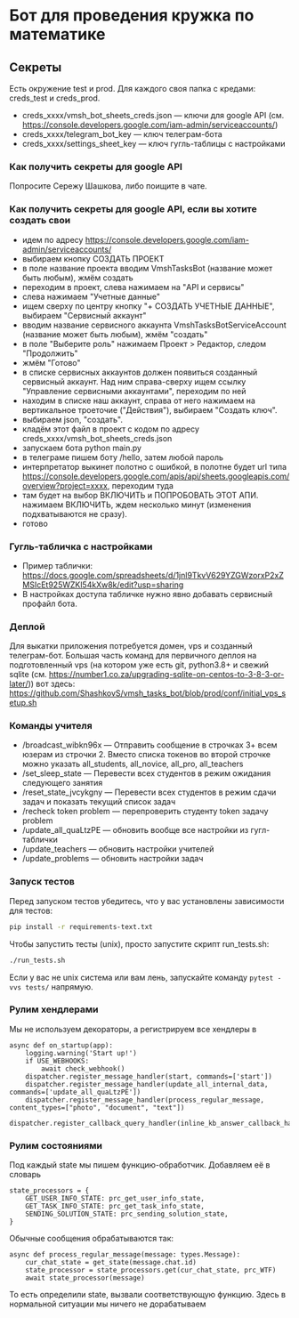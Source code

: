 # Бот для проведения кружка по математике

## Секреты
Есть окружение test и prod. Для каждого своя папка с кредами: creds_test и creds_prod.

- creds_xxxx/vmsh_bot_sheets_creds.json — ключи для google API (см. https://console.developers.google.com/iam-admin/serviceaccounts/)
- creds_xxxx/telegram_bot_key — ключ телеграм-бота
- creds_xxxx/settings_sheet_key — ключ гугль-таблицы с настройками

### Как получить секреты для google API
Попросите Сережу Шашкова, либо поищите в чате.

### Как получить секреты для google API, если вы хотите создать свои
- идем по адресу https://console.developers.google.com/iam-admin/serviceaccounts/
- выбираем кнопку СОЗДАТЬ ПРОЕКТ
- в поле название проекта вводим VmshTasksBot (название может быть любым), жмём создать
- переходим в проект, слева нажимаем на "API и сервисы"
- слева нажимаем "Учетные данные"
- ищем сверху по центру кнопку "+ СОЗДАТЬ УЧЕТНЫЕ ДАННЫЕ", выбираем "Сервисный аккаунт"
- вводим название сервисного аккаунта VmshTasksBotServiceAccount (название может быть любым), жмём "создать"
- в поле "Выберите роль" нажимаем Проект > Редактор, следом "Продолжить"
- жмём "Готово"
- в списке сервисных аккаунтов должен появиться созданный сервисный аккаунт. Над ним справа-сверху ищем ссылку "Управление сервисными аккаунтами", переходим по ней
- находим в списке наш аккаунт, справа от него нажимаем на вертикальное троеточие ("Действия"), выбираем "Создать ключ".
- выбираем json, "создать".
- кладём этот файл в проект с кодом по адресу creds_xxxx/vmsh_bot_sheets_creds.json
- запускаем бота python main.py
- в телеграме пишем боту /hello, затем любой пароль
- интерпретатор выкинет полотно с ошибкой, в полотне будет url типа https://console.developers.google.com/apis/api/sheets.googleapis.com/overview?project=xxxx, переходим туда
- там будет на выбор ВКЛЮЧИТЬ и ПОПРОБОВАТЬ ЭТОТ АПИ. нажимаем ВКЛЮЧИТЬ, ждем несколько минут (изменения подхватываются не сразу).
- готово


### Гугль-табличка с настройками
- Пример таблички: https://docs.google.com/spreadsheets/d/1jnl9TkvV629YZGWzorxP2xZMSIcEt925WZKl54kXw8k/edit?usp=sharing
- В настройках доступа табличке нужно явно добавать сервисный профайл бота.


### Деплой
Для выкатки приложения потребуется домен, vps и созданный телеграм-бот. Большая часть команд для первичного деплоя на подготовленный vps (на котором уже есть git, python3.8+ и свежий sqlite (см. https://number1.co.za/upgrading-sqlite-on-centos-to-3-8-3-or-later/)) вот здесь: https://github.com/ShashkovS/vmsh_tasks_bot/blob/prod/conf/initial_vps_setup.sh


### Команды учителя
- /broadcast_wibkn96x — Отправить сообщение в строчках 3+ всем юзерам из строчки 2. Вместо списка токенов во второй строчке можно указать all_students, all_novice, all_pro, all_teachers
- /set_sleep_state — Перевести всех студентов в режим ожидания следующего занятия
- /reset_state_jvcykgny — Перевести всех студентов в режим сдачи задач и показать текущий список задач
- /recheck token problem — перепроверить студенту token задачу problem
- /update_all_quaLtzPE — обновить вообще все настройки из гугл-таблички
- /update_teachers — обновить настройки учителей
- /update_problems — обновить настройки задач


### Запуск тестов
Перед запуском тестов убедитесь, что у вас установлены зависимости для тестов:
```bash
pip install -r requirements-text.txt
```
Чтобы запустить тесты (unix), просто запустите скрипт run_tests.sh:
```bash
./run_tests.sh
```
Если у вас не unix система или вам лень, запускайте команду `pytest -vvs tests/` напрямую.

### Рулим хендлерами

Мы не используем декораторы, а регистрируем все хендлеры в 

    async def on_startup(app):
        logging.warning('Start up!')
        if USE_WEBHOOKS:
            await check_webhook()
        dispatcher.register_message_handler(start, commands=['start'])
        dispatcher.register_message_handler(update_all_internal_data, commands=['update_all_quaLtzPE'])
        dispatcher.register_message_handler(process_regular_message, content_types=["photo", "document", "text"])
        dispatcher.register_callback_query_handler(inline_kb_answer_callback_handler)
        
### Рулим состояниями

Под каждый state мы пишем функцию-обработчик. Добавляем её в словарь

    state_processors = {
        GET_USER_INFO_STATE: prc_get_user_info_state,
        GET_TASK_INFO_STATE: prc_get_task_info_state,
        SENDING_SOLUTION_STATE: prc_sending_solution_state,
    }


Обычные сообщения обрабатываются так:

    async def process_regular_message(message: types.Message):
        cur_chat_state = get_state(message.chat.id)
        state_processor = state_processors.get(cur_chat_state, prc_WTF)
        await state_processor(message)

То есть определили state, вызвали соответствующую функцию.
Здесь в нормальной ситуации мы ничего не дорабатываем
